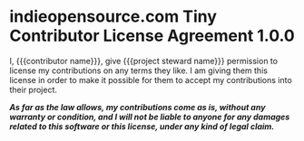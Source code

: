 # indieopensource.com Tiny Contributor License Agreement 1.0.0

I, {{{contributor name}}}, give {{{project steward name}}} permission to license my contributions on any terms they like.  I am giving them this license in order to make it possible for them to accept my contributions into their project.

***As far as the law allows, my contributions come as is, without any warranty or condition, and I will not be liable to anyone for any damages related to this software or this license, under any kind of legal claim.***
